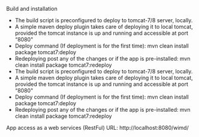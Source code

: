 Build and installation
- The build script is preconfigured to deploy to tomcat-7/8 server, locally.
- A simple maven deploy plugin takes care of deploying it to local tomcat, provided the tomcat instance is up and running and accessible at port “8080"
- Deploy command (If deployment is for the first time): mvn clean install package tomcat7:deploy
- Redeploying post any of the changes or if the app is pre-installed: mvn clean install package tomcat7:redeploy
- The build script is preconfigured to deploy to tomcat-7/8 server, locally. 
- A simple maven deploy plugin takes care of deploying it to local tomcat, provided the tomcat instance is up and running and accessible at port “8080"
- Deploy command (If deployment is for the first time): mvn clean install package tomcat7:deploy
- Redeploying post any of the changes or if the app is pre-installed: mvn clean install package tomcat7:redeploy

App access as a web services (RestFul)
URL: http://localhost:8080/wimd/
